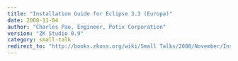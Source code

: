 ```yaml
---
title: "Installation Guide for Eclipse 3.3 (Europa)"
date: 2008-11-04
author: "Charles Pao, Engineer, Potix Corporation"
version: "ZK Studio 0.9"
category: small-talk
redirect_to: "http://books.zkoss.org/wiki/Small Talks/2008/November/Installation Guide for Eclipse 3.3 (Europa)"
---
```

